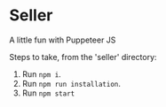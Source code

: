# Seller
A little fun with Puppeteer JS

Steps to take, from the 'seller' directory:
1. Run `npm i`.
1. Run `npm run installation`.
1. Run `npm start`
